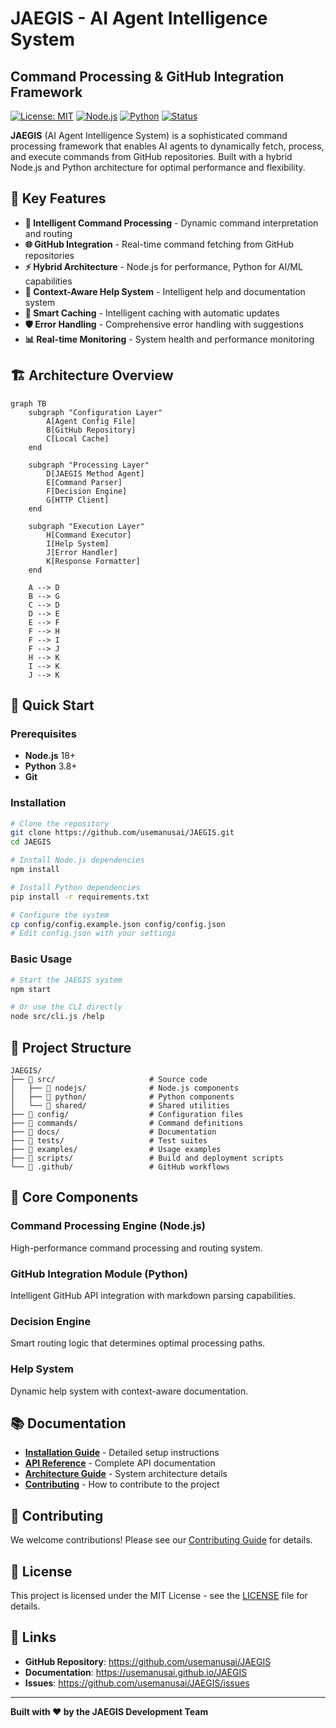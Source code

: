 # JAEGIS - AI Agent Intelligence System
## Command Processing & GitHub Integration Framework

[![License: MIT](https://img.shields.io/badge/License-MIT-yellow.svg)](https://opensource.org/licenses/MIT)
[![Node.js](https://img.shields.io/badge/Node.js-18+-green.svg)](https://nodejs.org/)
[![Python](https://img.shields.io/badge/Python-3.8+-blue.svg)](https://python.org/)
[![Status](https://img.shields.io/badge/Status-In%20Development-orange.svg)]()

**JAEGIS** (AI Agent Intelligence System) is a sophisticated command processing framework that enables AI agents to dynamically fetch, process, and execute commands from GitHub repositories. Built with a hybrid Node.js and Python architecture for optimal performance and flexibility.

## 🌟 Key Features

- **🤖 Intelligent Command Processing** - Dynamic command interpretation and routing
- **🌐 GitHub Integration** - Real-time command fetching from GitHub repositories
- **⚡ Hybrid Architecture** - Node.js for performance, Python for AI/ML capabilities
- **🧠 Context-Aware Help System** - Intelligent help and documentation system
- **🔄 Smart Caching** - Intelligent caching with automatic updates
- **🛡️ Error Handling** - Comprehensive error handling with suggestions
- **📊 Real-time Monitoring** - System health and performance monitoring

## 🏗️ Architecture Overview

```mermaid
graph TB
    subgraph "Configuration Layer"
        A[Agent Config File]
        B[GitHub Repository]
        C[Local Cache]
    end
    
    subgraph "Processing Layer"
        D[JAEGIS Method Agent]
        E[Command Parser]
        F[Decision Engine]
        G[HTTP Client]
    end
    
    subgraph "Execution Layer"
        H[Command Executor]
        I[Help System]
        J[Error Handler]
        K[Response Formatter]
    end
    
    A --> D
    B --> G
    C --> D
    D --> E
    E --> F
    F --> H
    F --> I
    F --> J
    H --> K
    I --> K
    J --> K
```

## 🚀 Quick Start

### Prerequisites

- **Node.js** 18+ 
- **Python** 3.8+
- **Git**

### Installation

```bash
# Clone the repository
git clone https://github.com/usemanusai/JAEGIS.git
cd JAEGIS

# Install Node.js dependencies
npm install

# Install Python dependencies
pip install -r requirements.txt

# Configure the system
cp config/config.example.json config/config.json
# Edit config.json with your settings
```

### Basic Usage

```bash
# Start the JAEGIS system
npm start

# Or use the CLI directly
node src/cli.js /help
```

## 📁 Project Structure

```
JAEGIS/
├── 📁 src/                     # Source code
│   ├── 📁 nodejs/              # Node.js components
│   ├── 📁 python/              # Python components
│   └── 📁 shared/              # Shared utilities
├── 📁 config/                  # Configuration files
├── 📁 commands/                # Command definitions
├── 📁 docs/                    # Documentation
├── 📁 tests/                   # Test suites
├── 📁 examples/                # Usage examples
├── 📁 scripts/                 # Build and deployment scripts
└── 📁 .github/                 # GitHub workflows
```

## 🎯 Core Components

### Command Processing Engine (Node.js)
High-performance command processing and routing system.

### GitHub Integration Module (Python)
Intelligent GitHub API integration with markdown parsing capabilities.

### Decision Engine
Smart routing logic that determines optimal processing paths.

### Help System
Dynamic help system with context-aware documentation.

## 📚 Documentation

- **[Installation Guide](docs/installation.md)** - Detailed setup instructions
- **[API Reference](docs/api.md)** - Complete API documentation
- **[Architecture Guide](docs/architecture.md)** - System architecture details
- **[Contributing](CONTRIBUTING.md)** - How to contribute to the project

## 🤝 Contributing

We welcome contributions! Please see our [Contributing Guide](CONTRIBUTING.md) for details.

## 📄 License

This project is licensed under the MIT License - see the [LICENSE](LICENSE) file for details.

## 🔗 Links

- **GitHub Repository**: https://github.com/usemanusai/JAEGIS
- **Documentation**: https://usemanusai.github.io/JAEGIS
- **Issues**: https://github.com/usemanusai/JAEGIS/issues

---

**Built with ❤️ by the JAEGIS Development Team**